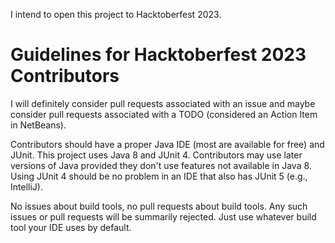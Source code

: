 I intend to open this project to Hacktoberfest 2023.

# Guidelines for Hacktoberfest 2023 Contributors

I will definitely consider pull requests associated with an issue and maybe consider pull requests associated with a TODO (considered an Action Item in NetBeans).

Contributors should have a proper Java IDE (most are available for free) and JUnit. This project uses Java 8 and JUnit 4. Contributors may use later versions of Java provided they don't use features not available in Java 8. Using JUnit 4 should be no problem in an IDE that also has JUnit 5 (e.g., IntelliJ).

No issues about build tools, no pull requests about build tools. Any such issues or pull requests will be summarily rejected. Just use whatever build tool your IDE uses by default.

